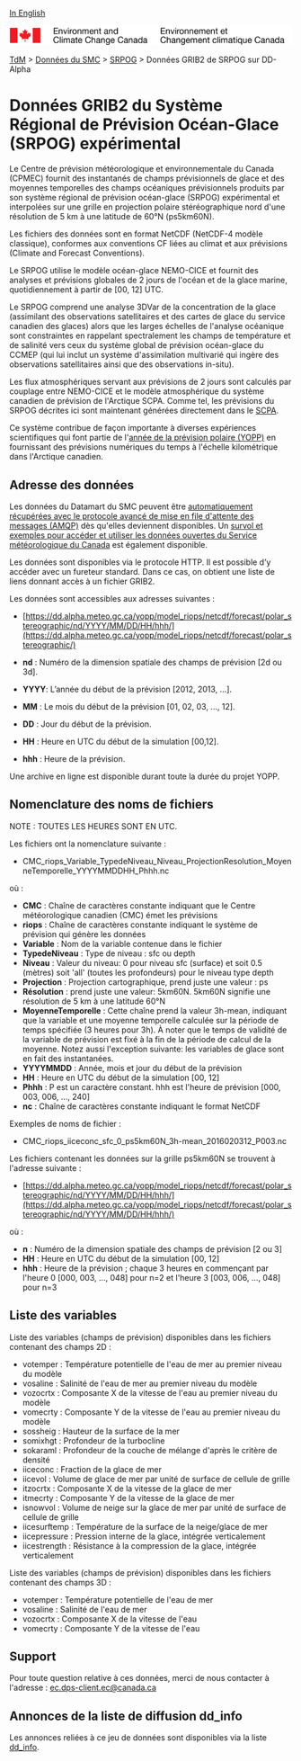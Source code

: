[In English](readme_riops-datamart-alpha_en.md)

![ECCC logo](../../img_eccc-logo.png)

[TdM](../../readme_fr.md) > [Données du SMC](../readme_fr.md) > [SRPOG](readme_riops_fr.md) > Données GRIB2 de SRPOG sur DD-Alpha

# Données GRIB2 du Système Régional de Prévision Océan-Glace (SRPOG) expérimental

Le Centre de prévision météorologique et environnementale du Canada (CPMEC) fournit des instantanés de champs prévisionnels de glace et des moyennes temporelles des champs océaniques prévisionnels produits par son système régional de prévision océan-glace (SRPOG) expérimental et interpolées sur une grille en projection polaire stéréographique nord d'une résolution de 5 km à une latitude de 60°N (ps5km60N).

Les fichiers des données sont en format NetCDF (NetCDF-4 modèle classique), conformes aux conventions CF liées au climat et aux prévisions (Climate and Forecast Conventions).

Le SRPOG utilise le modèle océan-glace NEMO-CICE et fournit des analyses et prévisions globales de 2 jours de l'océan et de la glace marine, quotidiennement à partir de [00, 12] UTC.

Le SRPOG comprend une analyse 3DVar de la concentration de la glace (assimilant des observations satellitaires et des cartes de glace du service canadien des glaces) alors que les larges échelles de l'analyse océanique sont constraintes en rappelant spectralement les champs de température et de salinité vers ceux du système global de prévision océan-glace du CCMEP (qui lui inclut un système d'assimilation multivarié qui ingère des observations satellitaires ainsi que des observations in-situ).

Les flux atmosphériques servant aux prévisions de 2 jours sont calculés par couplage entre NEMO-CICE et le modèle atmosphérique du système canadien de prévision de l'Arctique SCPA. Comme tel, les prévisions du SRPOG décrites ici sont maintenant générées directement dans le [SCPA](../nwp_caps/readme_caps_fr.md).

Ce système contribue de façon importante à diverses expériences scientifiques qui font partie de l'[année de la prévision polaire (YOPP)](https://www.polarprediction.net/) en fournissant des prévisions numériques du temps à l'échelle kilométrique dans l'Arctique canadien.

## Adresse des données 

Les données du Datamart du SMC peuvent être [automatiquement récupérées avec le protocole avancé de mise en file d'attente des messages (AMQP)](../../msc-datamart/amqp_fr.md) dès qu'elles deviennent disponibles. Un [survol et exemples pour accéder et utiliser les données ouvertes du Service météorologique du Canada](../../usage/readme_fr.md) est également disponible.

Les données sont disponibles via le protocole HTTP. Il est possible d’y accéder avec un fureteur standard. Dans ce cas, on obtient une liste de liens donnant accès à un fichier GRIB2.

Les données sont accessibles aux adresses suivantes :

* [https://dd.alpha.meteo.gc.ca/yopp/model_riops/netcdf/forecast/polar_stereographic/nd/YYYY/MM/DD/HH/hhh/](https://dd.alpha.meteo.gc.ca/yopp/model_riops/netcdf/forecast/polar_stereographic/)

* __nd__ : Numéro de la dimension spatiale des champs de prévision [2d ou 3d]. 
* __YYYY__: L’année du début de la prévision [2012, 2013, ...].
* __MM__ : Le mois du début de la prévision [01, 02, 03, ..., 12].
* __DD__ : Jour du début de la prévision.
* __HH__ : Heure en UTC du début de la simulation [00,12].
* __hhh__ : Heure de la prévision.

Une archive en ligne est disponible durant toute la durée du projet YOPP.

## Nomenclature des noms de fichiers 

NOTE : TOUTES LES HEURES SONT EN UTC.

Les fichiers ont la nomenclature suivante :

* CMC_riops_Variable_TypedeNiveau_Niveau_ProjectionResolution_MoyenneTemporelle_YYYYMMDDHH_Phhh.nc

où :

* __CMC__ : Chaîne de caractères constante indiquant que le Centre météorologique canadien (CMC) émet les prévisions
* __riops__ : Chaîne de caractères constante indiquant le système de prévision qui génère les données
* __Variable__ : Nom de la variable contenue dans le fichier
* __TypedeNiveau__ : Type de niveau : sfc ou depth
* __Niveau__ : Valeur du niveau: 0 pour niveau sfc (surface) et soit 0.5 (mètres) soit 'all' (toutes les profondeurs) pour le niveau type depth
* __Projection__ : Projection cartographique, prend juste une valeur : ps
* __Résolution__ : prend juste une valeur: 5km60N. 5km60N signifie une résolution de 5 km à une latitude 60°N
* __MoyenneTemporelle__ : Cette chaîne prend la valeur 3h-mean, indiquant que la variable et une moyenne temporelle calculée sur la période de temps spécifiée (3 heures pour 3h). À noter que le temps de validité de la variable de prévision est fixé à la fin de la période de calcul de la moyenne. Notez aussi l'exception suivante: les variables de glace sont en fait des instantanées.
* __YYYYMMDD__ : Année, mois et jour du début de la prévision
* __HH__ : Heure en UTC du début de la simulation [00, 12]
* __Phhh__ : P est un caractère constant. hhh est l'heure de prévision [000, 003, 006, ..., 240]
* __nc__ : Chaîne de caractères constante indiquant le format NetCDF

Exemples de noms de fichier : 

* CMC_riops_iiceconc_sfc_0_ps5km60N_3h-mean_2016020312_P003.nc

Les fichiers contenant les données sur la grille ps5km60N se trouvent à l'adresse suivante :

* [https://dd.alpha.meteo.gc.ca/yopp/model_riops/netcdf/forecast/polar_stereographic/nd/YYYY/MM/DD/HH/hhh/](https://dd.alpha.meteo.gc.ca/yopp/model_riops/netcdf/forecast/polar_stereographic/nd/YYYY/MM/DD/HH/hhh/)

où :

* __n__ : Numéro de la dimension spatiale des champs de prévision [2 ou 3]   
* __HH__ : Heure en UTC du début de la simulation [00, 12]
* __hhh__ : Heure de la prévision ; chaque 3 heures en commençant par l'heure 0 [000, 003, ..., 048] pour n=2 et l'heure 3 [003, 006, ..., 048] pour n=3


## Liste des variables

Liste des variables (champs de prévision) disponibles dans les fichiers contenant des champs 2D :

* votemper :	Température potentielle de l'eau de mer au premier niveau du modèle
* vosaline :	Salinité de l'eau de mer au premier niveau du modèle
* vozocrtx :	Composante X de la vitesse de l'eau au premier niveau du modèle
* vomecrty :	Composante Y de la vitesse de l'eau au premier niveau du modèle
* sossheig :	Hauteur de la surface de la mer
* somixhgt :	Profondeur de la turbocline 
* sokaraml :	Profondeur de la couche de mélange d'après le critère de densité
* iiceconc :	Fraction de la glace de mer
* iicevol :		Volume de glace de mer par unité de surface de cellule de grille
* itzocrtx :	Composante X de la vitesse de la glace de mer
* itmecrty :	Composante Y de la vitesse de la glace de mer 
* isnowvol :	Volume de neige sur la glace de mer par unité de surface de cellule de grille
* iicesurftemp :	Température de la surface de la neige/glace de mer
* iicepressure :	Pression interne de la glace, intégrée verticalement
* iicestrength :	Résistance à la compression de la glace, intégrée verticalement

Liste des variables (champs de prévision) disponibles dans les fichiers contenant des champs 3D :

* votemper : 	Température potentielle de l'eau de mer
* vosaline :	Salinité de l'eau de mer 
* vozocrtx :	Composante X de la vitesse de l'eau 
* vomecrty :	Composante Y de la vitesse de l'eau 

## Support

Pour toute question relative à ces données, merci de nous contacter à l'adresse : [ec.dps-client.ec@canada.ca](mailto:ec.dps-client.ec@canada.ca)

## Annonces de la liste de diffusion dd_info 

Les annonces reliées à ce jeu de données sont disponibles via la liste [dd_info](https://lists.ec.gc.ca/cgi-bin/mailman/listinfo/dd_info).